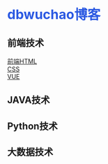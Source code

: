 
<html lang="zh-CN">
<head>
<style>
    h1{
    font-size: 30px;
    color: rgb(43, 89, 226);
    },
    h2{
    font-size: 20px;
    color: rgb(43, 89, 226);
    }
</style>
</head>

<body>
<h1>dbwuchao博客</h1>
<h2>前端技术</h2>
<div><a href="前端html.html" target="_blank">前端HTML</a></div>
<div><a href="CSS.html" target="_blank" >CSS</a></div>
<div><a href="VUE安装.html">VUE</a></div>
<h2>JAVA技术</h2>
<h2>Python技术</h2>
<h2>大数据技术</h2>
</body>
</html>





























